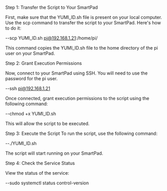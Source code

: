 Step 1: Transfer the Script to Your SmartPad

First, make sure that the YUMI_ID.sh file is present on your local computer. Use the scp command to transfer the script to your SmartPad. Here's how to do it:

--scp YUMI_ID.sh pi@192.168.1.21:/home/pi/

This command copies the YUMI_ID.sh file to the home directory of the pi user on your SmartPad.

Step 2: Grant Execution Permissions

Now, connect to your SmartPad using SSH. You will need to use the password for the pi user.

--ssh pi@192.168.1.21

Once connected, grant execution permissions to the script using the following command:

--chmod +x YUMI_ID.sh

This will allow the script to be executed.

Step 3: Execute the Script
To run the script, use the following command:

--./YUMI_ID.sh

The script will start running on your SmartPad.

Step 4: Check the Service Status

View the status of the service:

--sudo systemctl status control-version
